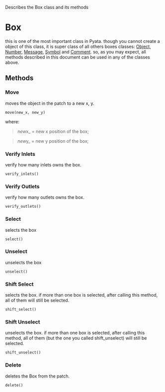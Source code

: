 Describes the Box class and its methods

Box
===

this is one of the most important class in Pyata. though you cannot
create a object of this class, it is super class of all others boxes
classes: [Object](Object.md), [Number](Number.md),
[Message](Message.md), [Symbol](Symbol.md) and [Comment](Comment.md).
so, as you may expect, all methods described in this document can be
used in any of the classes above.

Methods
-------

### Move

moves the object in the patch to a new x, y.

~~~~ {.prettyprint}
move(new_x, new_y)
~~~~

where:

> *new*x\_ = new x position of the box;

> *new*y\_ = new y position of the box;

### Verify Inlets

verify how many inlets owns the box.

~~~~ {.prettyprint}
verify_inlets()
~~~~

### Verify Outlets

verify how many outlets owns the box.

~~~~ {.prettyprint}
verify_outlets()
~~~~

### Select

selects the box

~~~~ {.prettyprint}
select()
~~~~

### Unselect

unselects the box

~~~~ {.prettyprint}
unselect()
~~~~

### Shift Select

selects the box. if more than one box is selected, after calling this
method, all of them will still be selected.

~~~~ {.prettyprint}
shift_select()
~~~~

### Shift Unselect

unselects the box. if more than one box is selected, after calling this
method, all of them (but the one you called shift\_unselect) will still
be selected.

~~~~ {.prettyprint}
shift_unselect()
~~~~

### Delete

deletes the Box from the patch.

~~~~ {.prettyprint}
delete()
~~~~


